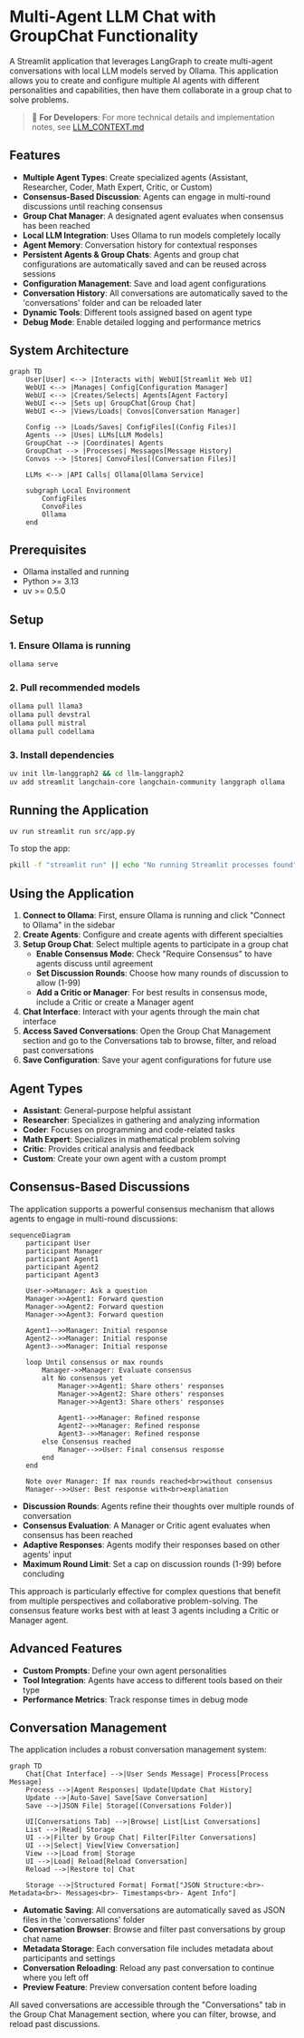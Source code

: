 # Multi-Agent LLM Chat with GroupChat Functionality

A Streamlit application that leverages LangGraph to create multi-agent conversations with local LLM models served by Ollama. This application allows you to create and configure multiple AI agents with different personalities and capabilities, then have them collaborate in a group chat to solve problems.

> 📘 **For Developers**: For more technical details and implementation notes, see [LLM_CONTEXT.md](LLM_CONTEXT.md)

## Features

- **Multiple Agent Types**: Create specialized agents (Assistant, Researcher, Coder, Math Expert, Critic, or Custom)
- **Consensus-Based Discussion**: Agents can engage in multi-round discussions until reaching consensus
- **Group Chat Manager**: A designated agent evaluates when consensus has been reached
- **Local LLM Integration**: Uses Ollama to run models completely locally
- **Agent Memory**: Conversation history for contextual responses
- **Persistent Agents & Group Chats**: Agents and group chat configurations are automatically saved and can be reused across sessions
- **Configuration Management**: Save and load agent configurations
- **Conversation History**: All conversations are automatically saved to the 'conversations' folder and can be reloaded later
- **Dynamic Tools**: Different tools assigned based on agent type
- **Debug Mode**: Enable detailed logging and performance metrics

## System Architecture

```mermaid
graph TD
    User[User] <--> |Interacts with| WebUI[Streamlit Web UI]
    WebUI <--> |Manages| Config[Configuration Manager]
    WebUI <--> |Creates/Selects| Agents[Agent Factory]
    WebUI <--> |Sets up| GroupChat[Group Chat]
    WebUI <--> |Views/Loads| Convos[Conversation Manager]
    
    Config --> |Loads/Saves| ConfigFiles[(Config Files)]
    Agents --> |Uses| LLMs[LLM Models]
    GroupChat --> |Coordinates| Agents
    GroupChat --> |Processes| Messages[Message History]
    Convos --> |Stores| ConvoFiles[(Conversation Files)]
    
    LLMs <--> |API Calls| Ollama[Ollama Service]
    
    subgraph Local Environment
        ConfigFiles
        ConvoFiles
        Ollama
    end
```

## Prerequisites

- Ollama installed and running
- Python >= 3.13
- uv >= 0.5.0

## Setup

### 1. Ensure Ollama is running

```bash
ollama serve
```

### 2. Pull recommended models

```bash
ollama pull llama3
ollama pull devstral
ollama pull mistral
ollama pull codellama
```

### 3. Install dependencies

```bash
uv init llm-langgraph2 && cd llm-langgraph2
uv add streamlit langchain-core langchain-community langgraph ollama
```

## Running the Application

```bash
uv run streamlit run src/app.py
```

To stop the app:
```bash
pkill -f "streamlit run" || echo "No running Streamlit processes found"
```

## Using the Application

1. **Connect to Ollama**: First, ensure Ollama is running and click "Connect to Ollama" in the sidebar
2. **Create Agents**: Configure and create agents with different specialties
3. **Setup Group Chat**: Select multiple agents to participate in a group chat
   - **Enable Consensus Mode**: Check "Require Consensus" to have agents discuss until agreement
   - **Set Discussion Rounds**: Choose how many rounds of discussion to allow (1-99)
   - **Add a Critic or Manager**: For best results in consensus mode, include a Critic or create a Manager agent
4. **Chat Interface**: Interact with your agents through the main chat interface
5. **Access Saved Conversations**: Open the Group Chat Management section and go to the Conversations tab to browse, filter, and reload past conversations
6. **Save Configuration**: Save your agent configurations for future use

## Agent Types

- **Assistant**: General-purpose helpful assistant
- **Researcher**: Specializes in gathering and analyzing information
- **Coder**: Focuses on programming and code-related tasks
- **Math Expert**: Specializes in mathematical problem solving
- **Critic**: Provides critical analysis and feedback
- **Custom**: Create your own agent with a custom prompt

## Consensus-Based Discussions

The application supports a powerful consensus mechanism that allows agents to engage in multi-round discussions:

```mermaid
sequenceDiagram
    participant User
    participant Manager
    participant Agent1
    participant Agent2
    participant Agent3
    
    User->>Manager: Ask a question
    Manager->>Agent1: Forward question
    Manager->>Agent2: Forward question
    Manager->>Agent3: Forward question
    
    Agent1-->>Manager: Initial response
    Agent2-->>Manager: Initial response
    Agent3-->>Manager: Initial response
    
    loop Until consensus or max rounds
        Manager->>Manager: Evaluate consensus
        alt No consensus yet
            Manager->>Agent1: Share others' responses
            Manager->>Agent2: Share others' responses
            Manager->>Agent3: Share others' responses
            
            Agent1-->>Manager: Refined response
            Agent2-->>Manager: Refined response
            Agent3-->>Manager: Refined response
        else Consensus reached
            Manager-->>User: Final consensus response
        end
    end
    
    Note over Manager: If max rounds reached<br>without consensus
    Manager-->>User: Best response with<br>explanation
```

- **Discussion Rounds**: Agents refine their thoughts over multiple rounds of conversation
- **Consensus Evaluation**: A Manager or Critic agent evaluates when consensus has been reached
- **Adaptive Responses**: Agents modify their responses based on other agents' input
- **Maximum Round Limit**: Set a cap on discussion rounds (1-99) before concluding

This approach is particularly effective for complex questions that benefit from multiple perspectives and collaborative problem-solving. The consensus feature works best with at least 3 agents including a Critic or Manager agent.

## Advanced Features

- **Custom Prompts**: Define your own agent personalities
- **Tool Integration**: Agents have access to different tools based on their type
- **Performance Metrics**: Track response times in debug mode

## Conversation Management

The application includes a robust conversation management system:

```mermaid
graph TD
    Chat[Chat Interface] -->|User Sends Message| Process[Process Message]
    Process -->|Agent Responses| Update[Update Chat History]
    Update -->|Auto-Save| Save[Save Conversation]
    Save -->|JSON File| Storage[(Conversations Folder)]
    
    UI[Conversations Tab] -->|Browse| List[List Conversations]
    List -->|Read| Storage
    UI -->|Filter by Group Chat| Filter[Filter Conversations]
    UI -->|Select| View[View Conversation]
    View -->|Load from| Storage
    UI -->|Load| Reload[Reload Conversation]
    Reload -->|Restore to| Chat
    
    Storage -->|Structured Format| Format["JSON Structure:<br>- Metadata<br>- Messages<br>- Timestamps<br>- Agent Info"]
```

- **Automatic Saving**: All conversations are automatically saved as JSON files in the 'conversations' folder
- **Conversation Browser**: Browse and filter past conversations by group chat name
- **Metadata Storage**: Each conversation file includes metadata about participants and settings
- **Conversation Reloading**: Reload any past conversation to continue where you left off
- **Preview Feature**: Preview conversation content before loading

All saved conversations are accessible through the "Conversations" tab in the Group Chat Management section, where you can filter, browse, and reload past discussions.
